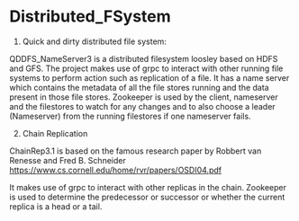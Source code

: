 # Distributed_FSystem

1) Quick and dirty distributed file system:

QDDFS_NameServer3 is a distributed filesystem loosley based on HDFS and GFS.
The project makes use of grpc to interact with other running file systems to perform action such as replication of a file.
It has a name server which contains the metadata of all the file stores running and the data present in those file stores.
Zookeeper is used by the client, nameserver and the filestores to watch for any changes and to also choose a leader (Nameserver) from the running filestores if one nameserver fails.


2) Chain Replication

ChainRep3.1 is based on the famous research paper by Robbert van Renesse and Fred B. Schneider https://www.cs.cornell.edu/home/rvr/papers/OSDI04.pdf

It makes use of grpc to interact with other replicas in the chain.
Zookeeper is used to determine the predecessor or successor or whether the current replica is a head or a tail.

